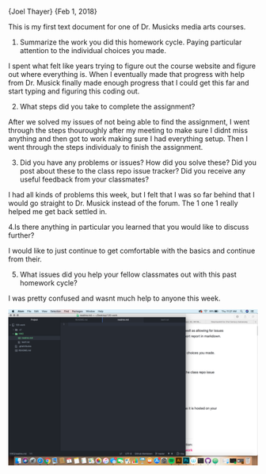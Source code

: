 {Joel Thayer}
{Feb 1, 2018}

This is my first text document for one of Dr. Musicks media arts courses.

1. Summarize the work you did this homework cycle. Paying particular attention to the individual choices you made.

I spent what felt like years trying to figure out the course website and figure out where everything is. When I eventually made that progress with help from Dr. Musick finally made enough progress that I could get this far and start typing and figuring this coding out.

2. What steps did you take to complete the assignment?

After we solved my issues of not being able to find the assignment, I went through the steps thouroughly after my meeting to make sure I didnt miss anything and then got to work making sure I had everything setup. Then I went through the steps individualy to finish the assignment.

3. Did you have any problems or issues? How did you solve these? Did you post about these to the class repo issue tracker? Did you receive any useful feedback from your classmates?

I had all kinds of problems this week, but I felt that I was so far behind that I would go straight to Dr. Musick instead of the forum. The 1 one 1 really helped me get back settled in. 

4.Is there anything in particular you learned that you would like to discuss further?

I would like to just continue to get comfortable with the basics and continue from their.

5. What issues did you help your fellow classmates out with this past homework cycle?

I was pretty confused and wasnt much help to anyone this week.

![This is a screenshot of my desktop](./testpic.png)
